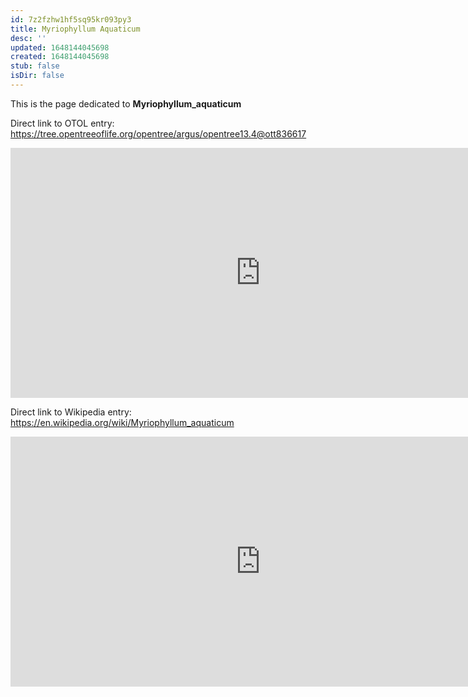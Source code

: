 ```yaml
---
id: 7z2fzhw1hf5sq95kr093py3
title: Myriophyllum Aquaticum
desc: ''
updated: 1648144045698
created: 1648144045698
stub: false
isDir: false
---
```

This is the page dedicated to **Myriophyllum_aquaticum**


Direct link to OTOL entry: https://tree.opentreeoflife.org/opentree/argus/opentree13.4@ott836617



<html>
    <body>
    <iframe src="https://tree.opentreeoflife.org/opentree/argus/opentree13.4@ott836617"
    width="800" height="400" frameborder="0" allowfullscreen> </iframe>
    </body>
</html>
    


Direct link to Wikipedia entry: https://en.wikipedia.org/wiki/Myriophyllum_aquaticum



<html>
    <body>
    <iframe src="https://en.wikipedia.org/wiki/Myriophyllum_aquaticum"
    width="800" height="400" frameborder="0" allowfullscreen> </iframe>
    </body>
</html>
    
